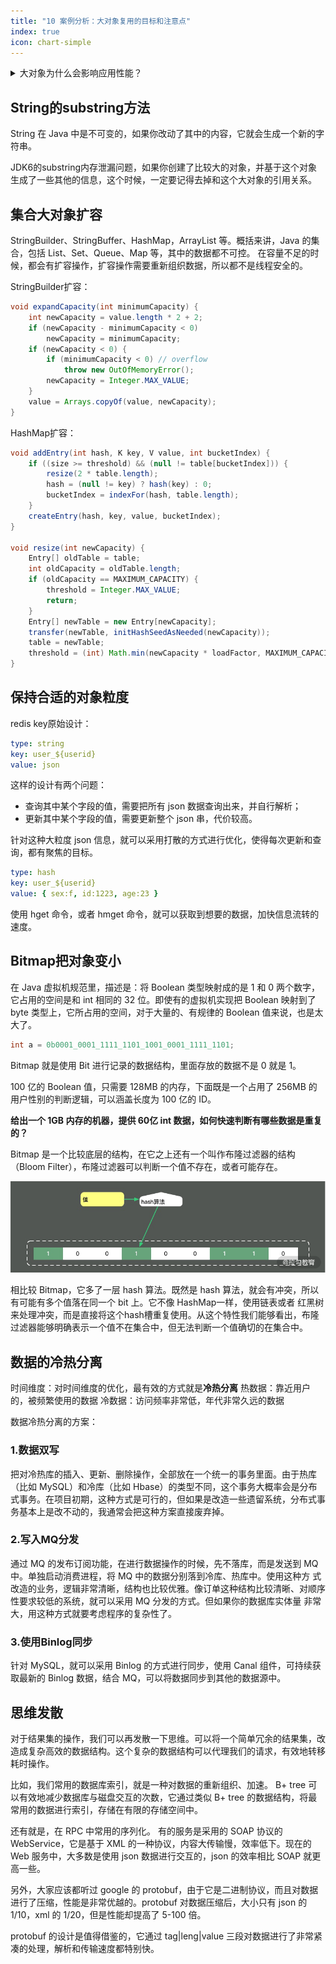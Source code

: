 ```yaml
---
title: "10 案例分析：大对象复用的目标和注意点"
index: true
icon: chart-simple
---
```



<details>
  <summary>大对象为什么会影响应用性能？</summary>
- 第一，大对象占用的资源多，垃圾回收器要花一部分精力去对它进行回收；
- 第二，大对象在不同的设备之间交换，会耗费网络流量，以及昂贵的 I/O；
- 第三，对大对象的解析和处理操作是耗时的，对象职责不聚焦，就会承担额外的性能开销。
</details>

## String的substring方法

String 在 Java 中是不可变的，如果你改动了其中的内容，它就会生成一个新的字符串。

JDK6的substring内存泄漏问题，如果你创建了比较大的对象，并基于这个对象生成了一些其他的信息，这个时候，一定要记得去掉和这个大对象的引用关系。

## 集合大对象扩容

StringBuilder、StringBuffer、HashMap，ArrayList 等。概括来讲，Java 的集合，包括 List、Set、Queue、Map 等，其中的数据都不可控。
在容量不足的时候，都会有扩容操作，扩容操作需要重新组织数据，所以都不是线程安全的。

StringBuilder扩容：

```java
void expandCapacity(int minimumCapacity) {
    int newCapacity = value.length * 2 + 2;
    if (newCapacity - minimumCapacity < 0)
        newCapacity = minimumCapacity;
    if (newCapacity < 0) {
        if (minimumCapacity < 0) // overflow 
            throw new OutOfMemoryError();
        newCapacity = Integer.MAX_VALUE;
    }
    value = Arrays.copyOf(value, newCapacity);
}
```

HashMap扩容：

```java
void addEntry(int hash, K key, V value, int bucketIndex) {
    if ((size >= threshold) && (null != table[bucketIndex])) {
        resize(2 * table.length);
        hash = (null != key) ? hash(key) : 0;
        bucketIndex = indexFor(hash, table.length);
    }
    createEntry(hash, key, value, bucketIndex);
}

void resize(int newCapacity) {
    Entry[] oldTable = table;
    int oldCapacity = oldTable.length;
    if (oldCapacity == MAXIMUM_CAPACITY) {
        threshold = Integer.MAX_VALUE;
        return;
    }
    Entry[] newTable = new Entry[newCapacity];
    transfer(newTable, initHashSeedAsNeeded(newCapacity));
    table = newTable;
    threshold = (int) Math.min(newCapacity * loadFactor, MAXIMUM_CAPACITY + 1);
}
```

## 保持合适的对象粒度

redis key原始设计：

```yaml
type: string
key: user_${userid}
value: json
```

这样的设计有两个问题：

- 查询其中某个字段的值，需要把所有 json 数据查询出来，并自行解析；
- 更新其中某个字段的值，需要更新整个 json 串，代价较高。

针对这种大粒度 json 信息，就可以采用打散的方式进行优化，使得每次更新和查询，都有聚焦的目标。

```yaml
type: hash
key: user_${userid}
value: { sex:f, id:1223, age:23 }
```

使用 hget 命令，或者 hmget 命令，就可以获取到想要的数据，加快信息流转的速度。

## Bitmap把对象变小

在 Java 虚拟机规范里，描述是：将 Boolean 类型映射成的是 1 和 0 两个数字，它占用的空间是和 int 相同的 32 位。即使有的虚拟机实现把
Boolean 映射到了 byte 类型上，它所占用的空间，对于大量的、有规律的 Boolean 值来说，也是太大了。

```java
int a = 0b0001_0001_1111_1101_1001_0001_1111_1101;
```

Bitmap 就是使用 Bit 进行记录的数据结构，里面存放的数据不是 0 就是 1。

100 亿的 Boolean 值，只需要 128MB 的内存，下面既是一个占用了 256MB 的用户性别的判断逻辑，可以涵盖长度为 100 亿的 ID。

**给出一个 1GB 内存的机器，提供 60亿 int 数据，如何快速判断有哪些数据是重复的？**

Bitmap 是一个比较底层的结构，在它之上还有一个叫作布隆过滤器的结构（Bloom Filter），布隆过滤器可以判断一个值不存在，或者可能存在。

![img.png](../../.vuepress/public/assets/third/bloomFilter.png)

相比较 Bitmap，它多了一层 hash 算法。既然是 hash 算法，就会有冲突，所以有可能有多个值落在同一个 bit 上。它不像
HashMap一样，使用链表或者
红黑树来处理冲突，而是直接将这个hash槽重复使用。从这个特性我们能够看出，布隆过滤器能够明确表示一个值不在集合中，但无法判断一个值确切的在集合中。

## 数据的冷热分离

时间维度：对时间维度的优化，最有效的方式就是**冷热分离**
热数据：靠近用户的，被频繁使用的数据
冷数据：访问频率非常低，年代非常久远的数据

数据冷热分离的方案：

### 1.数据双写

把对冷热库的插入、更新、删除操作，全部放在一个统一的事务里面。由于热库（比如 MySQL）和冷库（比如 Hbase）的类型不同，这个事务大概率会是分布
式事务。在项目初期，这种方式是可行的，但如果是改造一些遗留系统，分布式事务基本上是改不动的，我通常会把这种方案直接废弃掉。

### 2.写入MQ分发

通过 MQ 的发布订阅功能，在进行数据操作的时候，先不落库，而是发送到 MQ 中。单独启动消费进程，将 MQ 中的数据分别落到冷库、热库中。使用这种方
式改造的业务，逻辑非常清晰，结构也比较优雅。像订单这种结构比较清晰、对顺序性要求较低的系统，就可以采用 MQ 分发的方式。但如果你的数据库实体量
非常大，用这种方式就要考虑程序的复杂性了。

### 3.使用Binlog同步

针对 MySQL，就可以采用 Binlog 的方式进行同步，使用 Canal 组件，可持续获取最新的 Binlog 数据，结合 MQ，可以将数据同步到其他的数据源中。

## 思维发散

对于结果集的操作，我们可以再发散一下思维。可以将一个简单冗余的结果集，改造成复杂高效的数据结构。这个复杂的数据结构可以代理我们的请求，有效地转移耗时操作。

比如，我们常用的数据库索引，就是一种对数据的重新组织、加速。
B+ tree 可以有效地减少数据库与磁盘交互的次数，它通过类似 B+ tree 的数据结构，将最常用的数据进行索引，存储在有限的存储空间中。

还有就是，在 RPC 中常用的序列化。
有的服务是采用的 SOAP 协议的 WebService，它是基于 XML 的一种协议，内容大传输慢，效率低下。现在的 Web 服务中，大多数是使用
json 数据进行交互的，json 的效率相比 SOAP 就更高一些。

另外，大家应该都听过 google 的 protobuf，由于它是二进制协议，而且对数据进行了压缩，性能是非常优越的。protobuf 对数据压缩后，大小只有
json 的 1/10，xml 的 1/20，但是性能却提高了 5-100 倍。

protobuf 的设计是值得借鉴的，它通过 tag|leng|value 三段对数据进行了非常紧凑的处理，解析和传输速度都特别快。